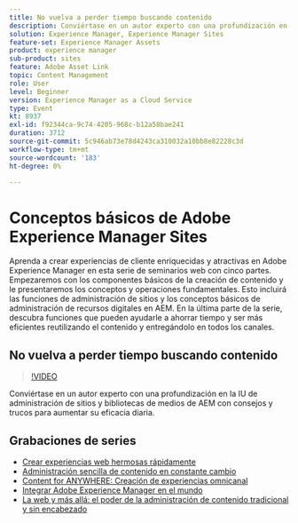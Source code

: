 ```yaml
---
title: No vuelva a perder tiempo buscando contenido
description: Conviértase en un autor experto con una profundización en la IU de administración de sitios y bibliotecas de medios de AEM con consejos y trucos para aumentar su eficacia diaria
solution: Experience Manager, Experience Manager Sites
feature-set: Experience Manager Assets
product: experience manager
sub-product: sites
feature: Adobe Asset Link
topic: Content Management
role: User
level: Beginner
version: Experience Manager as a Cloud Service
type: Event
kt: 8937
exl-id: f92344ca-9c74-4205-968c-b12a58bae241
duration: 3712
source-git-commit: 5c946ab73e78d4243ca310032a10bb8e82228c3d
workflow-type: tm+mt
source-wordcount: '183'
ht-degree: 0%

---
```


# Conceptos básicos de Adobe Experience Manager Sites

Aprenda a crear experiencias de cliente enriquecidas y atractivas en Adobe Experience Manager en esta serie de seminarios web con cinco partes. Empezaremos con los componentes básicos de la creación de contenido y le presentaremos los conceptos y operaciones fundamentales. Esto incluirá las funciones de administración de sitios y los conceptos básicos de administración de recursos digitales en AEM. En la última parte de la serie, descubra funciones que pueden ayudarle a ahorrar tiempo y ser más eficientes reutilizando el contenido y entregándolo en todos los canales.

## No vuelva a perder tiempo buscando contenido

>[!VIDEO](https://video.tv.adobe.com/v/336983/?quality=12&learn=on&hidetitle=true)

Conviértase en un autor experto con una profundización en la IU de administración de sitios y bibliotecas de medios de AEM con consejos y trucos para aumentar su eficacia diaria.

## Grabaciones de series

* [Crear experiencias web hermosas rápidamente](authoring-fundamentals.md)
* [Administración sencilla de contenido en constante cambio](collaboration-tools.md)
* [Content for ANYWHERE: Creación de experiencias omnicanal](omnichannel-experiences.md)
* [Integrar Adobe Experience Manager en el mundo](multi-site-management-web-translation.md)
* [La web y más allá: el poder de la administración de contenido tradicional y sin encabezado](traditional-headless-content-management.md)
